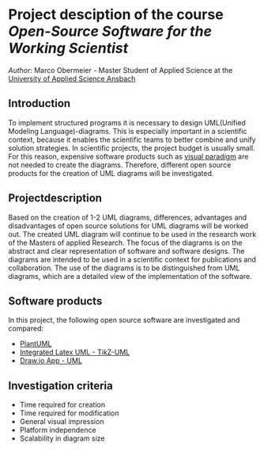 # Project desciption of the course *Open-Source Software for the Working Scientist*
*Author:* Marco Obermeier - Master Student of Applied Science at the [University of Applied Science Ansbach](https://www.hs-ansbach.de/en/home/) 
## Introduction
	
To implement structured programs it is necessary to design UML(Unified Modeling Language)-diagrams. 
This is especially important in a scientific context, because it enables the scientific teams to better combine and unify solution strategies.
In scientific projects, the project budget is usually small. For this reason, expensive software products such as [visual paradigm](https://www.visual-paradigm.com/) are not needed to create the diagrams. Therefore, different open source products for the creation of UML diagrams will be investigated.
	
	
## Projectdescription
	
Based on the creation of 1-2 UML diagrams, differences, advantages and disadvantages of open source solutions for UML diagrams will be worked out.
The created UML diagram will continue to be used in the research work of the Masters of applied Research. 
The focus of the diagrams is on the abstract and clear representation of software and software designs. The diagrams are intended to be used in a scientific context for publications and collaboration. The use of the diagrams is to be distinguished from UML diagrams, which are a detailed view of the implementation of the software.
	
## Software products
	
In this project, the following open source software are investigated and compared:
- [PlantUML](https://plantuml.com/de/)
- [Integrated Latex UML - TikZ-UML](https://perso.ensta-paris.fr/~kielbasi/tikzuml/index.php)
- [Draw.io App - UML](https://drawio-app.com/uml-diagrams/)
	
	
## Investigation criteria

- Time required for creation
- Time required for modification
- General visual impression
- Platform independence
- Scalability in diagram size

	
